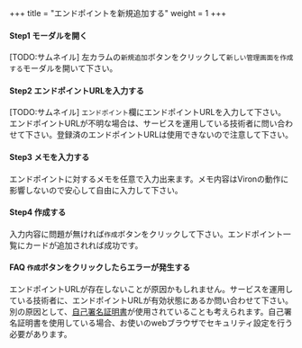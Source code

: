 +++
title = "エンドポイントを新規追加する"
weight = 1
+++

#### Step1 モーダルを開く

[TODO:サムネイル]
左カラムの`新規追加`ボタンをクリックして`新しい管理画面を作成する`モーダルを開いて下さい。

#### Step2 エンドポイントURLを入力する

[TODO:サムネイル]
`エンドポイント`欄にエンドポイントURLを入力して下さい。エンドポイントURLが不明な場合は、サービスを運用している技術者に問い合わせて下さい。登録済のエンドポイントURLは使用できないので注意して下さい。

#### Step3 メモを入力する

エンドポイントに対するメモを任意で入力出来ます。メモ内容はVironの動作に影響しないので安心して自由に入力して下さい。

#### Step4 作成する

入力内容に問題が無ければ`作成`ボタンをクリックして下さい。エンドポイント一覧にカードが追加されれば成功です。

#### FAQ `作成`ボタンをクリックしたらエラーが発生する

エンドポイントURLが存在しないことが原因かもしれません。サービスを運用している技術者に、エンドポイントURLが有効状態にあるか問い合わせて下さい。別の原因として、[自己署名証明書](https://ja.wikipedia.org/wiki/%E8%87%AA%E5%B7%B1%E7%BD%B2%E5%90%8D%E8%A8%BC%E6%98%8E%E6%9B%B8)が使用されていることも考えられます。自己署名証明書を使用している場合、お使いのwebブラウザでセキュリティ設定を行う必要があります。
